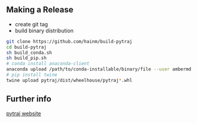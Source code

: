 Making a Release
----------------

- create git tag
- build binary distribution
```bash
git clone https://github.com/hainm/build-pytraj
cd build-pytraj
sh build_conda.sh
sh build_pip.sh
# conda install anaconda-client
anaconda upload /path/to/conda-installable/binary/file --user ambermd
# pip install twine
twine upload pytraj/dist/wheelhouse/pytraj*.whl
```

Further info
------------
[pytraj website](http://amber-md.github.io/pytraj/latest/developer_guide.html)
